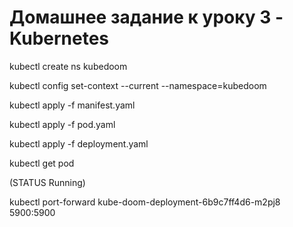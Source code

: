# Домашнее задание к уроку 3 - Kubernetes


kubectl create ns kubedoom

kubectl config set-context --current --namespace=kubedoom

kubectl apply -f manifest.yaml 

kubectl apply -f pod.yaml

kubectl apply -f deployment.yaml 

kubectl get pod 

(STATUS Running)

kubectl port-forward kube-doom-deployment-6b9c7ff4d6-m2pj8 5900:5900











